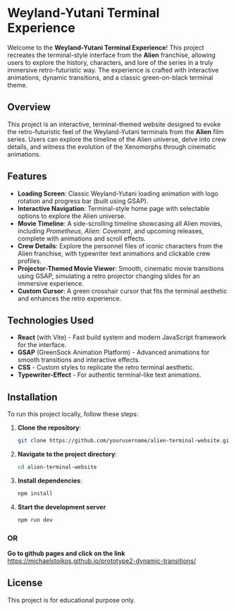 # Weyland-Yutani Terminal Experience

Welcome to the **Weyland-Yutani Terminal Experience**! This project recreates the terminal-style interface from the **Alien** franchise, allowing users to explore the history, characters, and lore of the series in a truly immersive retro-futuristic way. The experience is crafted with interactive animations, dynamic transitions, and a classic green-on-black terminal theme.

## Overview

This project is an interactive, terminal-themed website designed to evoke the retro-futuristic feel of the Weyland-Yutani terminals from the **Alien** film series. Users can explore the timeline of the Alien universe, delve into crew details, and witness the evolution of the Xenomorphs through cinematic animations.

## Features

- **Loading Screen**: Classic Weyland-Yutani loading animation with logo rotation and progress bar (built using GSAP).
- **Interactive Navigation**: Terminal-style home page with selectable options to explore the Alien universe.
- **Movie Timeline**: A side-scrolling timeline showcasing all Alien movies, including *Prometheus*, *Alien: Covenant*, and upcoming releases, complete with animations and scroll effects.
- **Crew Details**: Explore the personnel files of iconic characters from the Alien franchise, with typewriter text animations and clickable crew profiles.
- **Projector-Themed Movie Viewer**: Smooth, cinematic movie transitions using GSAP, simulating a retro projector changing slides for an immersive experience.
- **Custom Cursor**: A green crosshair cursor that fits the terminal aesthetic and enhances the retro experience.

## Technologies Used

- **React** (with Vite) - Fast build system and modern JavaScript framework for the interface.
- **GSAP** (GreenSock Animation Platform) - Advanced animations for smooth transitions and interactive effects.
- **CSS** - Custom styles to replicate the retro terminal aesthetic.
- **Typewriter-Effect** - For authentic terminal-like text animations.

## Installation

To run this project locally, follow these steps:

1. **Clone the repository**:

   ```sh
   git clone https://github.com/yourusername/alien-terminal-website.git

2. **Navigate to the project directory**:

    ```sh
    cd alien-terminal-website

3. **Install dependencies**:

    ```sh
    npm install

4. **Start the development server**

    ```sh
    npm run dev

### OR

**Go to github pages and click on the link**
https://michaelstoikos.github.io/prototype2-dynamic-transitions/

## License
This project is for educational purpose only.

